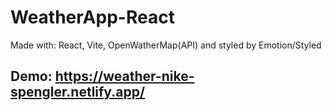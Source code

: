 # WeatherApp-React

Made with: React, Vite, OpenWatherMap(API) and styled by Emotion/Styled

## Demo: https://weather-nike-spengler.netlify.app/
